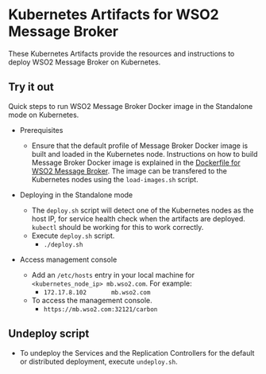 # Kubernetes Artifacts for WSO2 Message Broker #
These Kubernetes Artifacts provide the resources and instructions to deploy WSO2 Message Broker on Kubernetes.

## Try it out
Quick steps to run WSO2 Message Broker Docker image in the Standalone mode on Kubernetes.

* Prerequisites
    - Ensure that the default profile of Message Broker Docker image is built and loaded in the Kubernetes node. Instructions on how to build Message Broker Docker image is explained in the [Dockerfile for WSO2 Message Broker](https://github.com/wso2/dockerfiles/tree/master/wso2mb#building-the-docker-images). The image can be transfered to the Kubernetes nodes using the `load-images.sh` script.

* Deploying in the Standalone mode
    - The `deploy.sh` script will detect one of the Kubernetes nodes as the host IP, for service health check when the artifacts are deployed. `kubectl` should be working for this to work correctly.  
    - Execute `deploy.sh` script.
        + `./deploy.sh`

* Access management console
    - Add an `/etc/hosts` entry in your local machine for `<kubernetes_node_ip> mb.wso2.com`. For example:
        + `172.17.8.102       mb.wso2.com`
    - To access the management console.
        +  `https://mb.wso2.com:32121/carbon`

## Undeploy script

* To undeploy the Services and the Replication Controllers for the default or distributed deployment, execute `undeploy.sh`.

